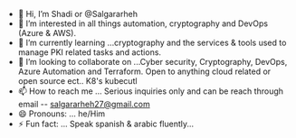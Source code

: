 - 👋 Hi, I’m Shadi or @Salgararheh
- 👀 I’m interested in all things automation, cryptography and DevOps (Azure & AWS).
- 🌱 I’m currently learning ...cryptography and the services & tools used to manage PKI related tasks and actions.
- 💞️ I’m looking to collaborate on ...Cyber security, Cryptography, DevOps, Azure Automation and Terraform. Open to anything cloud related or open source ect.. K8's kubecutl
- 📫 How to reach me ... Serious inquiries only and can be reach through email -- salgararheh27@gmail.com
- 😄 Pronouns: ... he/Him
- ⚡ Fun fact: ... Speak spanish & arabic fluently...

<!---
Salgararheh/Salgararheh is a ✨ special ✨ repository because its `README.md` (this file) appears on your GitHub profile.
You can click the Preview link to take a look at your changes.
--->
